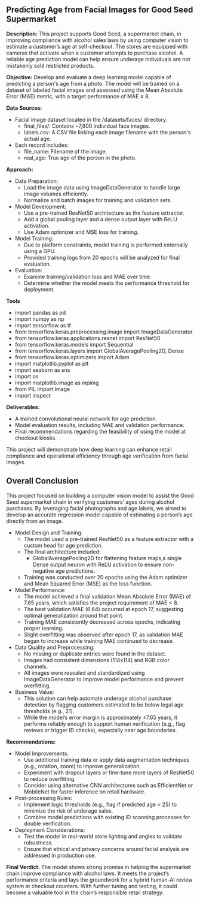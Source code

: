 ## Predicting Age from Facial Images for Good Seed Supermarket
**Description:**
This project supports Good Seed, a supermarket chain, in improving compliance with alcohol sales laws by using computer vision to estimate a customer’s age at self-checkout. The stores are equipped with cameras that activate when a customer attempts to purchase alcohol. A reliable age prediction model can help ensure underage individuals are not mistakenly sold restricted products.

**Objective:**
Develop and evaluate a deep learning model capable of predicting a person's age from a photo. The model will be trained on a dataset of labeled facial images and assessed using the Mean Absolute Error (MAE) metric, with a target performance of MAE ≤ 8.

**Data Sources:**
- Facial image dataset located in the /datasets/faces/ directory:
    - final_files/: Contains ~7,600 individual face images.
    - labels.csv: A CSV file linking each image filename with the person's actual age.
- Each record includes:
    - file_name: Filename of the image.
    - real_age: True age of the person in the photo.

**Approach:**
- Data Preparation:
    - Load the image data using ImageDataGenerator to handle large image volumes efficiently.
    - Normalize and batch images for training and validation sets.
- Model Development:
    - Use a pre-trained ResNet50 architecture as the feature extractor.
    - Add a global pooling layer and a dense output layer with ReLU activation.
    - Use Adam optimizer and MSE loss for training.
- Model Training:
    - Due to platform constraints, model training is performed externally using a GPU.
    - Provided training logs from 20 epochs will be analyzed for final evaluation.
- Evaluation:
    - Examine training/validation loss and MAE over time.
    - Determine whether the model meets the performance threshold for deployment.
    
**Tools**
- import pandas as pd  
- import numpy as np  
- import tensorflow as tf  
- from tensorflow.keras.preprocessing.image import ImageDataGenerator  
- from tensorflow.keras.applications.resnet import ResNet50  
- from tensorflow.keras.models import Sequential  
- from tensorflow.keras.layers import GlobalAveragePooling2D, Dense  
- from tensorflow.keras.optimizers import Adam  
- import matplotlib.pyplot as plt  
- import seaborn as sns
- import os
- import matplotlib.image as mpimg
- from PIL import Image
- import inspect

**Deliverables:**
- A trained convolutional neural network for age prediction.
- Model evaluation results, including MAE and validation performance.
- Final recommendations regarding the feasibility of using the model at checkout kiosks.

This project will demonstrate how deep learning can enhance retail compliance and operational efficiency through age verification from facial images.

## Overall Conclusion
This project focused on building a computer vision model to assist the Good Seed supermarket chain in verifying customers’ ages during alcohol purchases. By leveraging facial photographs and age labels, we aimed to develop an accurate regression model capable of estimating a person’s age directly from an image.

- Model Design and Training:
    - The model used a pre-trained ResNet50 as a feature extractor with a custom head for age prediction.
    - The final architecture included:
        - GlobalAveragePooling2D for flattening feature maps,a single Dense output neuron with ReLU activation to ensure non-negative age predictions.
    - Training was conducted over 20 epochs using the Adam optimizer and Mean Squared Error (MSE) as the loss function.
- Model Performance:
    - The model achieved a final validation Mean Absolute Error (MAE) of 7.65 years, which satisfies the project requirement of MAE < 8.
    - The best validation MAE (6.64) occurred at epoch 17, suggesting optimal generalization around that point.
    - Training MAE consistently decreased across epochs, indicating proper learning.
    - Slight overfitting was observed after epoch 17, as validation MAE began to increase while training MAE continued to decrease.
- Data Quality and Preprocessing:
    - No missing or duplicate entries were found in the dataset.
    - Images had consistent dimensions (114x114) and RGB color channels.
    - All images were rescaled and standardized using ImageDataGenerator to improve model performance and prevent overfitting.
- Business Value:
    - This solution can help automate underage alcohol purchase detection by flagging customers estimated to be below legal age thresholds (e.g., 21).
    - While the model’s error margin is approximately ±7.65 years, it performs reliably enough to support human verification (e.g., flag reviews or trigger ID checks), especially near age boundaries.

**Recommendations:**

- Model Improvements:
    - Use additional training data or apply data augmentation techniques (e.g., rotation, zoom) to improve generalization.
    - Experiment with dropout layers or fine-tune more layers of ResNet50 to reduce overfitting.
    - Consider using alternative CNN architectures such as EfficientNet or MobileNet for faster inference on retail hardware.
- Post-processing Rules:
    - Implement logic thresholds (e.g., flag if predicted age < 25) to minimize the risk of underage sales.
    - Combine model predictions with existing ID scanning processes for double verification.
- Deployment Considerations:
    - Test the model in real-world store lighting and angles to validate robustness.
    - Ensure that ethical and privacy concerns around facial analysis are addressed in production use.

**Final Verdict:**
The model shows strong promise in helping the supermarket chain improve compliance with alcohol laws. It meets the project’s performance criteria and lays the groundwork for a hybrid human-AI review system at checkout counters. With further tuning and testing, it could become a valuable tool in the chain’s responsible retail strategy.
